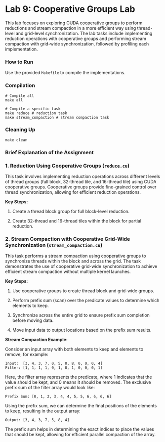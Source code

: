 # Lab 9: Cooperative Groups Lab

This lab focuses on exploring CUDA cooperative groups to perform reductions and stream compaction in a more efficient way using thread-level and grid-level synchronization. The lab tasks include implementing reduction operations with cooperative groups and performing stream compaction with grid-wide synchronization, followed by profiling each implementation.

### How to Run

Use the provided `Makefile` to compile the implementations.

### Compilation

```
# Compile all 
make all

# Compile a specific task
make reduce # reduction task
make stream_compaction # stream compaction task
```

### Cleaning Up
```
make clean
```

### Brief Explanation of the Assignment

### 1. Reduction Using Cooperative Groups (`reduce.cu`)

This task involves implementing reduction operations across different levels of thread groups (full block, 32-thread tile, and 16-thread tile) using CUDA cooperative groups. Cooperative groups provide fine-grained control over thread synchronization, allowing for efficient reduction operations.

**Key Steps:**

1. Create a thread block group for full block-level reduction.

2. Create 32-thread and 16-thread tiles within the block for partial reduction.

### 2. Stream Compaction with Cooperative Grid-Wide Synchronization (`stream_compaction.cu`)

This task performs a stream compaction using cooperative groups to synchronize threads within the block and across the grid. The task demonstrates the use of cooperative grid-wide synchronization to achieve efficient stream compaction without multiple kernel launches.

**Key Steps:**

1. Use cooperative groups to create thread block and grid-wide groups.

2. Perform prefix sum (scan) over the predicate values to determine which elements to keep.

3. Synchronize across the entire grid to ensure prefix sum completion before moving data.

4. Move input data to output locations based on the prefix sum results.

**Stream Compaction Example:**

Consider an input array with both elements to keep and elements to remove, for example:

```
Input:  [3, 4, 3, 7, 0, 5, 0, 8, 0, 0, 0, 4]
Filter: [1, 1, 1, 1, 0, 1, 0, 1, 0, 0, 0, 1]
```

Here, the filter array represents the predicate, where 1 indicates that the value should be kept, and 0 means it should be removed. The exclusive prefix sum of the filter array would look like:

```
Prefix Sum: [0, 1, 2, 3, 4, 4, 5, 5, 6, 6, 6, 6]
```

Using the prefix sum, we can determine the final positions of the elements to keep, resulting in the output array:
```
Output: [3, 4, 3, 7, 5, 8, 4]
```
The prefix sum helps in determining the exact indices to place the values that should be kept, allowing for efficient parallel compaction of the array.